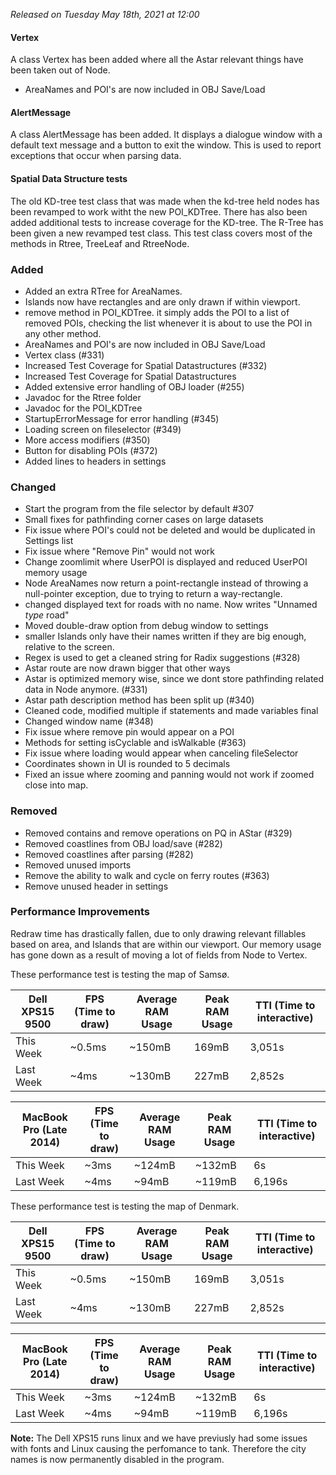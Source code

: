 _Released on Tuesday May 18th, 2021 at 12:00_

#### Vertex
A class Vertex has been added where all the Astar relevant things have been taken out of Node. 
- AreaNames and POI's are now included in OBJ Save/Load

#### AlertMessage
A class AlertMessage has been added. It displays a dialogue window with a default text message and a button to exit the window. This is used to report exceptions that occur when parsing data.  


#### Spatial Data Structure tests
The old KD-tree test class that was made when the kd-tree held nodes has been revamped to work witht the new POI_KDTree. There has also been added additional tests to increase coverage for the KD-tree.
The R-Tree has been given a new revamped test class. This test class covers most of the methods in Rtree, TreeLeaf and RtreeNode.

### Added
- Added an extra RTree for AreaNames.
- Islands now have rectangles and are only drawn if within viewport.
- remove method in POI_KDTree. it simply adds the POI to a list of removed POIs, checking the list whenever it is about to use the POI in any other method.
- AreaNames and POI's are now included in OBJ Save/Load
- Vertex class (#331)
- Increased Test Coverage for Spatial Datastructures (#332)
- Increased Test Coverage for Spatial Datastructures
- Added extensive error handling of OBJ loader (#255)
- Javadoc for the Rtree folder
- Javadoc for the POI_KDTree
- StartupErrorMessage for error handling (#345)
- Loading screen on fileselector (#349)
- More access modifiers (#350)
- Button for disabling POIs (#372)
- Added lines to headers in settings

### Changed
- Start the program from the file selector by default #307 
- Small fixes for pathfinding corner cases on large datasets
- Fix issue where POI's could not be deleted and would be duplicated in Settings list 
- Fix issue where "Remove Pin" would not work
- Change zoomlimit where UserPOI is displayed and reduced UserPOI memory usage
- Node AreaNames now return a point-rectangle instead of throwing a null-pointer exception, due to trying to return a way-rectangle.
- changed displayed text for roads with no name. Now writes "Unnamed *type* road"
- Moved double-draw option from debug window to settings
- smaller Islands only have their names written if they are big enough, relative to the screen.
- Regex is used to get a cleaned string for Radix suggestions (#328)
- Astar route are now drawn bigger that other ways
- Astar is optimized memory wise, since we dont store pathfinding related data in Node anymore. (#331)
- Astar path description method has been split up (#340)
- Cleaned code, modified multiple if statements and made variables final
- Changed window name (#348)
- Fix issue where remove pin would appear on a POI
- Methods for setting isCyclable and isWalkable (#363)
- Fix issue where loading would appear when canceling fileSelector
- Coordinates shown in UI is rounded to 5 decimals
- Fixed an issue where zooming and panning would not work if zoomed close into map.

### Removed
- Removed contains and remove operations on PQ in AStar (#329)
- Removed coastlines from OBJ load/save (#282)
- Removed coastlines after parsing (#282)
- Removed unused imports
- Remove the ability to walk and cycle on ferry routes (#363)
- Remove unused header in settings

### Performance Improvements
Redraw time has drastically fallen, due to only drawing relevant fillables based on area, and Islands that are within our viewport.
Our memory usage has gone down as a result of moving a lot of fields from Node to Vertex.

These performance test is testing the map of Samsø.

| Dell XPS15 9500 | FPS (Time to draw) | Average RAM Usage | Peak RAM Usage | TTI (Time to interactive) |
| --------------- | ------------------ | ----------------- | -------------- | ------------------------- |
| This Week       | ~0.5ms               | ~150mB              | 169mB            | 3,051s                        |
| Last Week       | ~4ms               | ~130mB              | 227mB            | 2,852s                        |

| MacBook Pro (Late 2014) | FPS (Time to draw) | Average RAM Usage | Peak RAM Usage | TTI (Time to interactive) |
| ----------------------- | ------------------ | ----------------- | -------------- | ------------------------- |
| This Week               | ~3ms               | ~124mB              | ~132mB           | 6s                        |
| Last Week               | ~4ms               | ~94mB              | ~119mB           | 6,196s                        |

These performance test is testing the map of Denmark.

| Dell XPS15 9500 | FPS (Time to draw) | Average RAM Usage | Peak RAM Usage | TTI (Time to interactive) |
| --------------- | ------------------ | ----------------- | -------------- | ------------------------- |
| This Week       | ~0.5ms               | ~150mB              | 169mB            | 3,051s                        |
| Last Week       | ~4ms               | ~130mB              | 227mB            | 2,852s                        |

| MacBook Pro (Late 2014) | FPS (Time to draw) | Average RAM Usage | Peak RAM Usage | TTI (Time to interactive) |
| ----------------------- | ------------------ | ----------------- | -------------- | ------------------------- |
| This Week               | ~3ms               | ~124mB              | ~132mB           | 6s                        |
| Last Week               | ~4ms               | ~94mB              | ~119mB           | 6,196s                        |

**Note:** The Dell XPS15 runs linux and we have previusly had some issues with fonts and Linux causing the perfomance to tank. Therefore the city names is now permanently disabled in the program.

